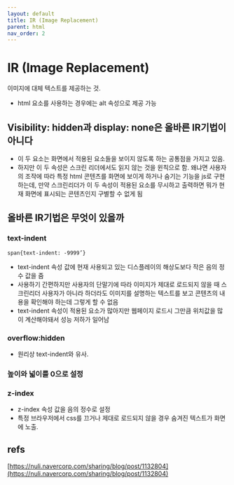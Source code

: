 ```yaml
---
layout: default
title: IR (Image Replacement)
parent: html
nav_order: 2
---
```


# IR (Image Replacement)

이미지에 대체 텍스트를 제공하는 것.

* html 요소를 사용하는 경우에는 alt 속성으로 제공 가능

## Visibility: hidden과 display: none은 올바른 IR기법이 아니다

* 이 두 요소는 화면에서 적용된 요소들을 보이지 않도록 하는 공통점을 가지고 있음.
* 하지만 이 두 속성은 스크린 리더에서도 읽지 않는 것을 윈칙으로 함. 왜냐면 사용자의 조작에 따라 특정 html 콘텐츠를 화면에 보이게 하거나 숨기는 기능을 js로 구현하는데, 만약 스크린리더가 이 두 속성이 적용된 요소를 무시하고 출력하면 뭐가 현재 화면에 표시되는 콘텐츠인지 구별할 수 없게 됨

## 올바른 IR기법은 무엇이 있을까

### text-indent

`span{text-indent: -9999’}`

* text-indent 속성 값에 현재 사용되고 있는 디스플레이의 해상도보다 작은 음의 정수 값을 줌
* 사용하기 간편하지만 사용자의 단말기에 따라 이미지가 제대로 로드되지 않을 때 스크린리더 사용자가 아니라 하더라도 이미지를 설명하는 텍스트를 보고 콘텐츠의 내용을 확인해야 하는데 그렇게 할 수 없음
* text-indent 속성이 적용된 요소가 많아지만 웹페이지 로드시 그만큼 위치값을 많이 계산해야돼서 성능 저하가 일어남

### overflow:hidden

* 원리상 text-indent와 유사.

### 높이와 넓이를 0으로 설정

### z-index

* z-index 속성 값을 음의 정수로 설정
* 특정 브라우저에서 css를 끄거나 제대로 로드되지 않을 경우 숨겨진 텍스트가 화면에 노출.

## refs

[https://nuli.navercorp.com/sharing/blog/post/1132804](https://nuli.navercorp.com/sharing/blog/post/1132804)
